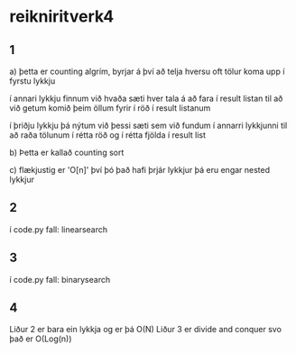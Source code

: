 # reikniritverk4

## 1

a)
þetta er counting algrím, byrjar á því að telja hversu oft tölur koma upp í fyrstu lykkju

í annari lykkju finnum við hvaða sæti hver tala á að fara í result listan til að við getum komið þeim öllum fyrir í röð í result listanum

í þriðju lykkju þá nýtum við þessi sæti sem við fundum í annarri lykkjunni til að raða tölunum í rétta röð og í rétta fjölda í result list

b) Þetta er kallað counting sort

c) flækjustig er 'O[n]' því þó það hafi þrjár lykkjur þá eru engar nested lykkjur

## 2
í code.py fall: linearsearch

## 3
í code.py fall: binarysearch

## 4

Liður 2 er bara ein lykkja og er þá O(N) Liður 3 er divide and conquer svo það er O(Log(n))
